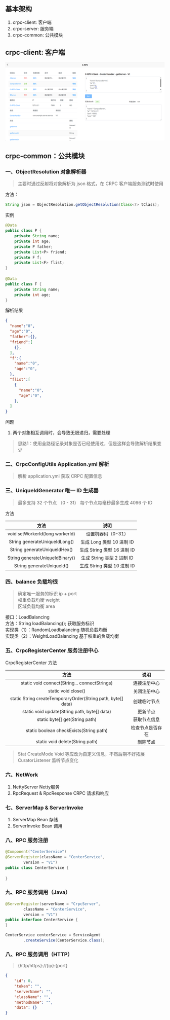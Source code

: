## 基本架构

1. crpc-client: 客户端
2. crpc-server: 服务端
3. crpc-common: 公共模块
## crpc-client: 客户端

![CRPC控制台](./images/CRPC控制台.png)

## crpc-common：公共模块

### 一、ObjectResolution 对象解析器

> 主要时通过反射将对象解析为 json 格式，在 CRPC 客户端服务测试时使用

方法：
```java
String json = ObjectResolution.getObjectResolution(Class<?> tClass);
```
实例
```java
@Data
public class P {
    private String name;
    private int age;
    private P father;
    private List<P> friend;
    private F f;
    private List<F> flist;
}

@Data
public class F {
    private String name;
    private int age;
}
```
解析结果
```json
{
  "name":"0",
  "age":"0",
  "father":{},
  "friend":[
    {},
  ],
  "f":{
    "name":"0",
    "age":"0",
  },
  "flist":[
    {
      "name":"0",
      "age":"0",
    },
  ]
}

```

问题

1. 两个对象相互调用时，会导致无限递归，需要处理  
> 思路1：使用全路径记录对象是否已经使用过，但是这样会导致解析结果变少

### 二、CrpcConfigUtils Application.yml 解析

> 解析 application.yml 获取 CRPC 配置信息

### 三、UniqueIdGenerator 唯一 ID 生成器

> 最多支持 32 个节点 （0 - 31）
> 每个节点每毫秒最多生成 4096 个 ID

方法  

|               方法                |          说明           |  
|:-------------------------------:|:---------------------:|  
| void setWorkerId(long workerId) |      设置机器码（0-31）      |
|  String generateUniqueIdLong()  |  生成 Long 类型 10 进制 ID  |
|  String generateUniqueIdHex()   | 生成 String 类型 16 进制 ID |
| String generateUniqueIdBinary() | 生成 String 类型 2 进制 ID  |
|    String generateUniqueId()    | 生成 String 类型 10 进制 ID |

### 四、balance 负载均很

> 确定唯一服务的标识 ip + port  
> 权重负载均衡 weight  
> 区域负载均衡 area  

接口：LoadBalancing  
方法：String loadBalancing(); 获取服务标识  
实现类（1）：RandomLoadbalancing 随机负载均衡  
实现类（2）：WeightLoadBalancing 基于权重的负载均衡

### 五、CrpcRegisterCenter 服务注册中心

CrpcRegisterCenter 方法

|                              方法                              |    说明    |
|:------------------------------------------------------------:|:--------:|
|        static void connect(String... connectStrings)         |  连接注册中心  |
|                     static void close()                      |  关闭注册中心  |
| static String createTemporaryOrder(String path, byte[] data) |  创建临时节点  |
|         static void update(String path, byte[] data)         |   更新节点   |
|                static byte[] get(String path)                |  获取节点信息  |
|             static boolean checkExists(String path)              | 检查节点是否存在 |
|               static void delete(String path)                |   删除节点   |

> Stat CreateMode Void 等应改为自定义信息，不然后期不好拓展  
> CuratorListener 监听节点变化

### 六、NetWork

1. NettyServer Netty服务
2. RpcRequest & RpcResponse CRPC 请求和响应

### 七、ServerMap & ServerInvoke

1. ServerMap Bean 存储
2. ServerInvoke Bean 调用

### 八、RPC 服务注册

```java
@Component("CenterService")
@ServerRegister(className = "CenterService", 
        version = "V1")
public class CenterService {

}
```

### 九、RPC 服务调用（Java）

```java
@ServerRegister(serverName = "CrpcServer", 
        className = "CenterService", 
        version = "V1")
public interface CenterService {
}
```

```java
CenterService centerService = ServiceAgent
        .createService(CenterService.class);
```

### 八、RPC 服务调用（HTTP）

> {http/https}://{ip}:{port}

```json
{
    "id": 0,
    "token": "",
    "serverName": "",
    "className": "",
    "methodName": "",
    "data": {}
}
```


